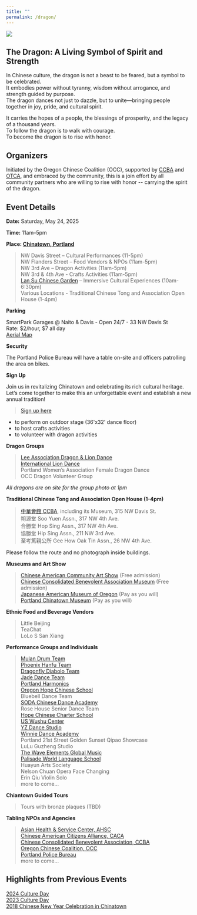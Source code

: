 ```yaml
---
title: ""
permalink: /dragon/
---
```


![](https://res.cloudinary.com/dhngj18do/image/upload/f_auto,q_auto/v1/images/chinatown/rod_logo)

## The Dragon: A Living Symbol of Spirit and Strength

In Chinese culture, the dragon is not a beast to be feared, but a symbol to be celebrated.  
It embodies power without tyranny, wisdom without arrogance, and strength guided by purpose.  
The dragon dances not just to dazzle, but to unite—bringing people together in joy, pride, and cultural spirit.  

It carries the hopes of a people, the blessings of prosperity, and the legacy of a thousand years.  
To follow the dragon is to walk with courage.  
To become the dragon is to rise with honor.  

## Organizers

Initiated by the Oregon Chinese Coalition (OCC), supported by [CCBA](https://www.oregonccba.org/) and [OTCA](https://www.pdxoldtown.org/), and embraced by the community, this is a join effort by all community partners who are willing to rise with honor -- carrying the spirit of the dragon.

## Event Details

**Date:** Saturday, May 24, 2025  

**Time:** 11am–5pm  

**Place: [Chinatown, Portland](https://maps.app.goo.gl/oYEsDkcB9wd1Q2sW8)**  
>NW Davis Street – Cultural Performances (11-5pm)  
NW Flanders Street – Food Vendors & NPOs (11am-5pm)  
NW 3rd Ave – Dragon Activities (11am-5pm)  
NW 3rd & 4th Ave - Crafts Activities (11am-5pm)  
[Lan Su Chinese Garden](https://lansugarden.org/) – Immersive Cultural Experiences (10am-6:30pm)  
Various Locations - Traditional Chinese Tong and Association Open House (1-4pm)  

**Parking**

SmartPark Garages @ Naito & Davis - Open 24/7 - 33 NW Davis St  
Rate: $2/hour, $7 all day  
[Aerial Map](https://res.cloudinary.com/dhngj18do/image/upload/f_auto,q_auto/v1/images/activities/parking_map)  

**Security**

The Portland Police Bureau will have a table on-site and officers patrolling the area on bikes.

**Sign Up**

Join us in revitalizing Chinatown and celebrating its rich cultural heritage. Let’s come together to make this an unforgettable event and establish a new annual tradition!

>[Sign up here](https://docs.google.com/forms/d/e/1FAIpQLSehyOz8wdvgEOCjKjAEeEUsg-mGEAXIJa4DSkYxygMt-bmp8A/viewform?usp=header)  
- to perform on outdoor stage (36'x32' dance floor)  
- to host crafts activities  
- to volunteer with dragon activities  

**Dragon Groups**

>[Lee Association Dragon & Lion Dance](https://www.leeondong.org/)  
[International Lion Dance](https://www.facebook.com/InternationalLionDancePortland/)  
Portland Women’s Association Female Dragon Dance  
OCC Dragon Volunteer Group  

*All dragons are on site for the group photo at 1pm*

**Traditional Chinese Tong and Association Open House (1-4pm)**

>[中華會館 CCBA](https://www.oregonccba.org/), including its Museum, 315 NW Davis St.  
朔源堂 Soo Yuen Assn., 317 NW 4th Ave.  
合勝堂 Hop Sing Assn., 317 NW 4th Ave.  
協勝堂 Hip Sing Assn., 211 NW 3rd Ave.  
至考篤親公所 Gee How Oak Tin Assn., 26 NW 4th Ave.  

Please follow the route and no photograph inside buildings.

**Museums and Art Show**

>[Chinese American Community Art Show](https://pdxchinese.org/artexhibit/) (Free admission)  
[Chinese Consolidated Benevolent Association Museum](https://www.oregonccba.org/museum/story/) (Free admission)  
[Japanese American Museum of Oregon](https://jamo.org/) (Pay as you will)  
[Portland Chinatown Museum](https://www.portlandchinatownmuseum.org/) (Pay as you will)  

**Ethnic Food and Beverage Vendors**

>Little Beijing  
TeaChat  
LoLo S San Xiang  

**Performance Groups and Individuals**

>[Mulan Drum Team](https://pdxchinese.org/mulandrum/)  
[Phoenix Hanfu Team](https://pdxchinese.org/hanfu/)  
[Dragonfly Diabolo Team](https://pdxchinese.org/yoyo/)  
[Jade Dance Team](https://pdxchinese.org/youthdance/)  
[Portland Harmonics](https://pdxchinese.org/youthsinging/)  
[Oregon Hope Chinese School](http://oregon-hope.org/)  
Bluebell Dance Team  
[SODA Chinese Dance Academy](https://www.sodadance.com/)  
Rose House Senior Dance Team  
[Hope Chinese Charter School](https://hopeccs.org/)  
[US Wushu Center](https://uswushu.com/)  
[YZ Dance Studio](https://www.yzdance.com/)  
[Winnie Dance Academy](https://www.winniechinesedance.com/)  
Portland 21st Street Golden Sunset Qipao Showcase  
LuLu Guzheng Studio  
[The Wave Elements Global Music](https://www.thewaveelements.org/)  
[Palisade World Language School](https://pal.losdschools.org/)  
Huayun Arts Society  
Nelson Chuan Opera Face Changing  
Erin Qiu Violin Solo  
more to come...  

**Chiantown Guided Tours**

>Tours with bronze plaques (TBD)  

**Tabling NPOs and Agencies**

>[Asian Health & Service Center, AHSC](https://ahscpdx.org/)  
[Chinese American Citizens Alliance, CACA](https://cacaportland.com/)  
[Chinese Consolidated Benevolent Association, CCBA](https://www.oregonccba.org/)  
[Oregon Chinese Coalition, OCC](https://pdxchinese.org/)  
[Portland Police Bureau](https://www.portland.gov/police)  
more to come...  

## Highlights from Previous Events

[2024 Culture Day](https://pdxchinese.org/culture_day_2024/)  
[2023 Culture Day](https://pdxchinese.org/culture_day_2023/)  
[2018 Chinese New Year Celebration in Chinatown](https://pdxchinese.org/new-year-summary-2018/)  
